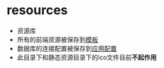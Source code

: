 # resources

* 资源库
* 所有的前端资源被保存到[模板][1]
* 数据库的连接配置被保存到[应用配置][2]
* 此目录下和静态资源目录下的ico文件目前**不起作用**  
  
[1]:templates/

[2]:application.properties  

